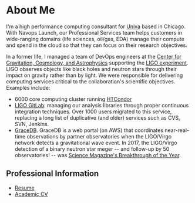# About Me

I'm a high performance computing consultant for [Univa](https://www.univa.com)
based in Chicago. With Navops Launch, our Professional Services team helps
customers in wide-ranging domains (life sciences, oil/gas, EDA) manage
their compute and spend in the cloud so that they can focus on their research
objectives.

In a former life, I managed a team of DevOps engineers at the [Center for
Gravitation, Cosmology, and Astrophysics](https://cgca.uwm.edu) supporting the
[LIGO experiment](https://www.ligo.org). LIGO observes objects like black holes
and neutron stars through their impact on gravity rather than by light. We were
responsible for delivering computing services critical to the collaboration's
scientific objectives. Examples include:

* 6000 core computing cluster running [HTCondor][htcondor]
* [LIGO GitLab](https://git.ligo.org): managing our analysis libraries through
  proper continuous integration techniques. Over 1000 users migrated to this
  service, replacing a long list of duplicative (and older) services such as
  CVS, SVN, Jenkins.
* [GraceDB](https://gracedb.ligo.org). GraceDB is a web portal (on AWS) that
  coordinates near-real-time observations by partner observatories when the
  LIGO/Virgo network detects a gravitational wave event. In 2017, the LIGO/Virgo
  detection of a binary neutron star meger -- and follow-up by 50 observatories!
  -- was [Science Magazine's Breakthrough of the Year][sciencemag].

[htcondor]: https://research.cs.wisc.edu/htcondor/
[sciencemag]: https://vis.sciencemag.org/breakthrough2017/

## Professional Information

* [Resume](resume.pdf)
* [Academic CV](cv.pdf)
